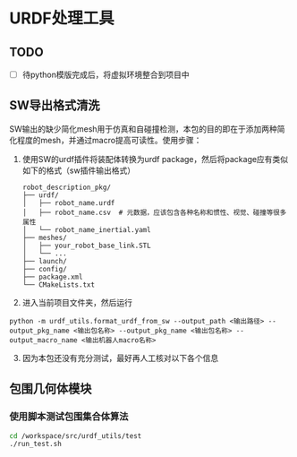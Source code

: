 # URDF处理工具

## TODO

- [ ] 待python模版完成后，将虚拟环境整合到项目中

## SW导出格式清洗

SW输出的缺少简化mesh用于仿真和自碰撞检测，本包的目的即在于添加两种简化程度的mesh，并通过macro提高可读性。使用步骤：

1. 使用SW的urdf插件将装配体转换为urdf package，然后将package应有类似如下的格式（sw插件输出格式）
    ```
    robot_description_pkg/
    ├── urdf/
    │   ├── robot_name.urdf
    │   ├── robot_name.csv  # 元数据，应该包含各种名称和惯性、视觉、碰撞等很多属性
    │   └── robot_name_inertial.yaml
    ├── meshes/
    │   ├── your_robot_base_link.STL
    │   └── ... 
    ├── launch/
    ├── config/
    ├── package.xml
    └── CMakeLists.txt
    ```
2. 进入当前项目文件夹，然后运行
  ```shell
  python -m urdf_utils.format_urdf_from_sw --output_path <输出路径> --output_pkg_name <输出包名称> --output_pkg_name <输出包名称> --output_macro_name <输出机器人macro名称>
  ```
3. 因为本包还没有充分测试，最好再人工核对以下各个信息

## 包围几何体模块

### 使用脚本测试包围集合体算法
```bash
cd /workspace/src/urdf_utils/test
./run_test.sh
```